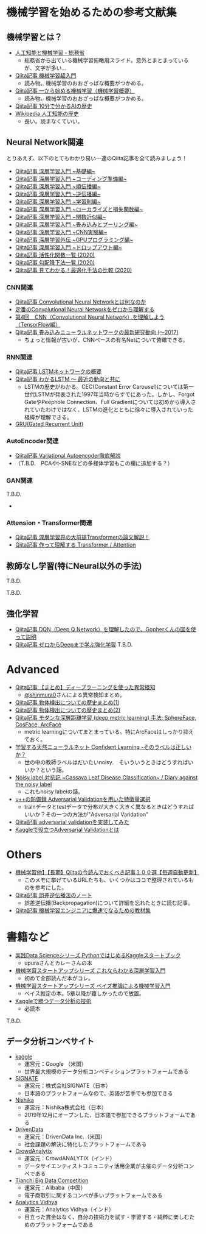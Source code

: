 # 機械学習を始めるための参考文献集
## 機械学習とは？
  - [人工知能と機械学習 - 総務省](https://www.soumu.go.jp/ict_skill/pdf/ict_skill_3_5.pdf)
    - 総務省から出ている機械学習俯瞰用スライド。意外とまとまっているが、文字が多い…
  - [Qiita記事 機械学習超入門](https://qiita.com/ishizakiiii/items/d422019b52d973e0e28d)
    - 読み物。機械学習のおおざっぱな概要がつかめる。
  - [Qiita記事 一から始める機械学習（機械学習概要）](https://qiita.com/taki_tflare/items/42a40119d3d8e622edd2)
    - 読み物。機械学習のおおざっぱな概要がつかめる。
  - [Qiita記事 10分で分かるAIの歴史](https://qiita.com/cr-fun/items/adf0f7f405eeebc42a50)
  - [Wikipedia 人工知能の歴史](https://ja.wikipedia.org/wiki/%E4%BA%BA%E5%B7%A5%E7%9F%A5%E8%83%BD%E3%81%AE%E6%AD%B4%E5%8F%B2)
    - 長い。読まなくていい。

## Neural Network関連
とりあえず、以下のとてもわかり易い一連のQiita記事を全て読みましょう！
  - [Qiita記事 深層学習入門 ~基礎編~](https://qiita.com/kuroitu/items/221e8c477ffdd0774b6b)
  - [Qiita記事 深層学習入門 ~コーディング準備編~](https://qiita.com/kuroitu/items/884c62c48c2daa3def08)
  - [Qiita記事 深層学習入門 ~順伝播編~](https://qiita.com/kuroitu/items/d22c8750e34d5d75fb6c)
  - [Qiita記事 深層学習入門 ~逆伝播編~](https://qiita.com/kuroitu/items/ea6ed8f614e65ec44976)
  - [Qiita記事 深層学習入門 ~学習則編~](https://qiita.com/kuroitu/items/ab5ad4ac716ae7a04891)
  - [Qiita記事 深層学習入門 ~ローカライズと損失関数編~](https://qiita.com/kuroitu/items/a6725ac0139d8eeb1e19)
  - [Qiita記事 深層学習入門 ~関数近似編~](https://qiita.com/kuroitu/items/4a8badcf7d3139d9ec7b)
  - [Qiita記事 深層学習入門 ~畳み込みとプーリング編~](https://qiita.com/kuroitu/items/48bf6bc42e4dfee52cde)
  - [Qiita記事 深層学習入門 ~CNN実験編~](https://qiita.com/kuroitu/items/d4716e754594a29b059d)
  - [Qiita記事 深層学習外伝 ~GPUプログラミング編~](https://qiita.com/kuroitu/items/2618c598f46d6ab3889c)
  - [Qiita記事 深層学習入門 ~ドロップアウト編~](https://qiita.com/kuroitu/items/d1bed8c216950d87be74)
  - [Qiita記事 活性化関数一覧 (2020)](https://qiita.com/kuroitu/items/73cd401afd463a78115a)
  - [Qiita記事 勾配降下法一覧 (2020)](https://qiita.com/kuroitu/items/36a58b37690d570dc618)
  - [Qiita記事 見てわかる！最適化手法の比較 (2020)](https://qiita.com/kuroitu/items/6695e0c79e888543e150)

### CNN関連
  - [Qiita記事 Convolutional Neural Networkとは何なのか](https://qiita.com/icoxfog417/items/5fd55fad152231d706c2)
  - [定番のConvolutional Neural Networkをゼロから理解する](https://deepage.net/deep_learning/2016/11/07/convolutional_neural_network.html)
  - [第4回　CNN（Convolutional Neural Network）を理解しよう（TensorFlow編）](https://atmarkit.itmedia.co.jp/ait/articles/1804/23/news138.html)
  - [Qiita記事 畳み込みニューラルネットワークの最新研究動向 (〜2017)](https://qiita.com/yu4u/items/7e93c454c9410c4b5427)
    - ちょっと情報が古いが、CNNベースの有名Netについて俯瞰できる。

### RNN関連
  - [Qiita記事 LSTMネットワークの概要](https://qiita.com/KojiOhki/items/89cd7b69a8a6239d67ca) 
  - [Qiita記事 わかるLSTM ～ 最近の動向と共に](https://https://qiita.com/t_Signull/items/21b82be280b46f467d1bqiita.com/t_Signull/items/21b82be280b46f467d1b)
    - LSTMの歴史がわかる。CEC(Constant Error Carousel)については第一世代LSTMが発表された1997年当時からすでにあった。しかし、Forgot GateやPeephole Connection、Full Gradientについては初めから導入されていたわけではなく、LSTMの進化とともに徐々に導入されていった経緯が理解できる。
  - [GRU(Gated Recurrent Unit)](https://cvml-expertguide.net/terms/dl/rnn/gru/)

### AutoEncoder関連
  - [Qiita記事 Variational Autoencoder徹底解説](https://qiita.com/kenmatsu4/items/b029d697e9995d93aa24)
  - []()
  （T.B.D.　PCAやt-SNEなどの多様体学習もこの欄に追加する？）

### GAN関連
T.B.D.
  - []()

### Attension・Transformer関連
  - [Qiita記事 深層学習界の大前提Transformerの論文解説！](https://qiita.com/omiita/items/07e69aef6c156d23c538)
  - [Qiita記事 作って理解する Transformer / Attention](https://qiita.com/halhorn/items/c91497522be27bde17ce)

## 教師なし学習(特にNeural以外の手法)
T.B.D.

T.B.D.
## 強化学習
  - [Qiita記事 DQN（Deep Q Network）を理解したので、Gopherくんの図を使って説明](https://qiita.com/ishizakiiii/items/5eff79b59bce74fdca0d)
  - [Qiita記事 ゼロからDeepまで学ぶ強化学習](https://qiita.com/icoxfog417/items/242439ecd1a477ece312)
T.B.D.

# Advanced
  - [Qiita記事 【まとめ】ディープラーニングを使った異常検知](https://qiita.com/shinmura0/items/06d81c72601c7578c6d3)
    - [@shinmura0](https://twitter.com/shinmura0)さんによる異常検知まとめ。
  - [Qiita記事 物体検出についての歴史まとめ(1)](https://qiita.com/mshinoda88/items/9770ee671ea27f2c81a9)
  - [Qiita記事 物体検出についての歴史まとめ(2)](https://qiita.com/mshinoda88/items/c7e0967923e3ed47fee5)
  - [Qiita記事 モダンな深層距離学習 (deep metric learning) 手法: SphereFace, CosFace, ArcFace](https://qiita.com/yu4u/items/078054dfb5592cbb80cc)
    - metric learningについてまとまっている。特にArcFaceはしっかり抑えておく。
  - [学習する天然ニューラルネット Confident Learning -そのラベルは正しいか？](https://aotamasaki.hatenablog.com/entry/confident_learning)
    - 世の中の教師ラベルはだいたいnoisy.　そいういうときはどうすればいいか？という話。
  - [Noisy label 対抗記 ~Cassava Leaf Disease Classification~ / Diary against the noisy label](https://speakerdeck.com/sansandsoc/diary-against-the-noisy-label)
    - これもnoisy labelの話。
  - [u++の防備録 Adversarial Validationを用いた特徴量選択](https://upura.hatenablog.com/entry/2019/10/27/211137)
    - trainデータとtestデータで分布が大きく大きく異なるときはどうすればいいか？その一つの方法が"Adversarial Varidation"
  - [Qiita記事 adversarial validationを実装してみた](https://qiita.com/shota-imazeki/items/6f48c78edf0ce3b316e1#:~:text=adversarial%20validation%E3%81%A8%E3%81%AF%E3%80%81train,%E4%BD%9C%E6%88%90%E3%81%99%E3%82%8B%E3%81%93%E3%81%A8%E3%81%A7%E3%81%82%E3%82%8B%E3%80%82)
  - [Kaggleで役立つAdversarial Validationとは](https://www.acceluniverse.com/blog/developers/2020/01/kaggleadversarial-validation.html)


# Others
  - [機械学習他】【長期】Qiitaの今読んでおくべき記事１００選【毎週自動更新】](https://qiita.com/j5c8k6m8/items/481b221277d9355934a0) 
    - このメモに挙げているURLたちも、いくつかはココで整理されているものを参考にした。
  - [Qiita記事 誤差逆伝播法のノート](https://qiita.com/Ugo-Nama/items/04814a13c9ea84978a4c)
    - 誤差逆伝播(Backpropagation)について詳細を忘れたときに読む記事。
  - [Qiita記事 機械学習エンジニアに爆速でなるための教材集](https://qiita.com/KangsooKim/items/8d987a7089297068477b)



# 書籍など
  - [実践Data Scienceシリーズ PythonではじめるKaggleスタートブック](https://www.amazon.co.jp/%E5%AE%9F%E8%B7%B5Data-Science%E3%82%B7%E3%83%AA%E3%83%BC%E3%82%BA-Python%E3%81%A7%E3%81%AF%E3%81%98%E3%82%81%E3%82%8BKaggle%E3%82%B9%E3%82%BF%E3%83%BC%E3%83%88%E3%83%96%E3%83%83%E3%82%AF-KS%E6%83%85%E5%A0%B1%E7%A7%91%E5%AD%A6%E5%B0%82%E9%96%80%E6%9B%B8-%E7%A5%A5%E5%A4%AA%E9%83%8E/dp/4065190061)
    - upuraさんとカレーさんの本
  - [機械学習スタートアップシリーズ これならわかる深層学習入門](https://www.amazon.co.jp/%E6%A9%9F%E6%A2%B0%E5%AD%A6%E7%BF%92%E3%82%B9%E3%82%BF%E3%83%BC%E3%83%88%E3%82%A2%E3%83%83%E3%83%97%E3%82%B7%E3%83%AA%E3%83%BC%E3%82%BA-%E3%81%93%E3%82%8C%E3%81%AA%E3%82%89%E3%82%8F%E3%81%8B%E3%82%8B%E6%B7%B1%E5%B1%A4%E5%AD%A6%E7%BF%92%E5%85%A5%E9%96%80-KS%E6%83%85%E5%A0%B1%E7%A7%91%E5%AD%A6%E5%B0%82%E9%96%80%E6%9B%B8-%E7%80%A7-%E9%9B%85%E4%BA%BA/dp/4061538284/ref=sr_1_6?__mk_ja_JP=%E3%82%AB%E3%82%BF%E3%82%AB%E3%83%8A&crid=3FBF5SFUM1SU7&keywords=%E6%B7%B1%E5%B1%A4%E5%AD%A6%E7%BF%92&qid=1649951148&s=books&sprefix=%E6%B7%B1%E5%B1%A4%E5%AD%A6%E7%BF%92%2Cstripbooks%2C251&sr=1-6)
    - 初めて全部読んだ本がコレ。
  - [機械学習スタートアップシリーズ ベイズ推論による機械学習入門](https://www.amazon.co.jp/%E6%A9%9F%E6%A2%B0%E5%AD%A6%E7%BF%92%E3%82%B9%E3%82%BF%E3%83%BC%E3%83%88%E3%82%A2%E3%83%83%E3%83%97%E3%82%B7%E3%83%AA%E3%83%BC%E3%82%BA-%E3%83%99%E3%82%A4%E3%82%BA%E6%8E%A8%E8%AB%96%E3%81%AB%E3%82%88%E3%82%8B%E6%A9%9F%E6%A2%B0%E5%AD%A6%E7%BF%92%E5%85%A5%E9%96%80-KS%E6%83%85%E5%A0%B1%E7%A7%91%E5%AD%A6%E5%B0%82%E9%96%80%E6%9B%B8-%E9%A0%88%E5%B1%B1-%E6%95%A6%E5%BF%97/dp/4061538322/ref=sr_1_3?adgrpid=109848114171&gclid=Cj0KCQjwjN-SBhCkARIsACsrBz5qQu5grukqCIXSz_qRb7j2cD9esDBhjQlh9uDAyN6lSRY24Dgwe28aAtkFEALw_wcB&hvadid=448041872863&hvdev=c&hvlocphy=1009332&hvnetw=g&hvqmt=e&hvrand=2011472433856026341&hvtargid=kwd-376617406059&hydadcr=27266_11561146&jp-ad-ap=0&keywords=%E3%81%93%E3%82%8C%E3%81%AA%E3%82%89%E3%82%8F%E3%81%8B%E3%82%8B%E6%B7%B1%E5%B1%A4%E5%AD%A6%E7%BF%92%E5%85%A5%E9%96%80&qid=1649951171&sr=8-3)
    - ベイス推定の本。5章以降が難しかったので放置。
  - [Kaggleで勝つデータ分析の技術](https://www.amazon.co.jp/Kaggle%E3%81%A7%E5%8B%9D%E3%81%A4%E3%83%87%E3%83%BC%E3%82%BF%E5%88%86%E6%9E%90%E3%81%AE%E6%8A%80%E8%A1%93-%E9%96%80%E8%84%87-%E5%A4%A7%E8%BC%94/dp/4297108437/ref=sr_1_1_sspa?__mk_ja_JP=%E3%82%AB%E3%82%BF%E3%82%AB%E3%83%8A&crid=IT2I90OL924B&keywords=kaggle&qid=1649951366&sprefix=kaggle%E6%9C%AC%2Caps%2C191&sr=8-1-spons&psc=1&spLa=ZW5jcnlwdGVkUXVhbGlmaWVyPUEyS09PM0lWNU00RjRRJmVuY3J5cHRlZElkPUEwMjQ4Mjc1WFUyRkVCSElDMEhLJmVuY3J5cHRlZEFkSWQ9QTFJRkQ0UFo2VVRDOUYmd2lkZ2V0TmFtZT1zcF9hdGYmYWN0aW9uPWNsaWNrUmVkaXJlY3QmZG9Ob3RMb2dDbGljaz10cnVl)
    - 必読本
  
  T.B.D.

## データ分析コンペサイト
  - [kaggle](https://www.kaggle.com/)
    - 運営元：Google （米国）
    - 世界最大規模のデータ分析コンペティションプラットフォームである
  - [SIGNATE](https://signate.jp/)
    - 運営元：株式会社SIGNATE（日本）
    - 日本語のプラットフォームなので、英語が苦手でも参加できる
  - [Nishika](https://www.nishika.com/)
    - 運営元：Nishika株式会社（日本）
    - 2019年12月にオープンした、日本語で参加できるプラットフォームである
  - [DrivenData](https://www.drivendata.org/)
    - 運営元：DrivenData Inc.（米国）
    - 社会課題の解決に特化したプラットフォームである
  - [CrowdAnalytix](https://www.crowdanalytix.com/)
    - 運営元：CrowdANALYTIX（インド）
    - データサイエンティストコミュニティ活用企業が主催のデータ分析コンペである
  - [Tianchi Big Data Competition](https://tianchi.aliyun.com/competition/gameList/activeList)
    - 運営元：Alibaba（中国）
    - 電子商取引に関するコンペが多いプラットフォームである
  - [Analytics Vidhya](https://datahack.analyticsvidhya.com/)
    - 運営元：Analytics Vidhya（インド）
    - 目立った賞金はなく、自分の技術力を試す・学習する・純粋に楽しむためのプラットフォームである
